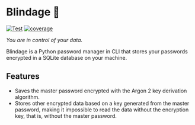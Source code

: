 # Blindage 🔐

[![Test](https://github.com/henriquesebastiao/blindage/actions/workflows/test.yml/badge.svg)](https://github.com/henriquesebastiao/blindage/actions/workflows/test.yml)
[![coverage](https://coverage-badge.samuelcolvin.workers.dev/henriquesebastiao/blindage.svg)](https://coverage-badge.samuelcolvin.workers.dev/redirect/henriquesebastiao/blindage)

*You are in control of your data.*

Blindage is a Python password manager in CLI that stores your passwords encrypted in a SQLite database on your machine.

## Features

- Saves the master password encrypted with the Argon 2 key derivation algorithm.
- Stores other encrypted data based on a key generated from the master password, making it impossible to read the data without the encryption key, that is, without the master password.
